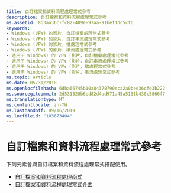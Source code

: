 ```yaml
---
title: 自訂檔案和資料流程處理常式參考
description: 自訂檔案和資料流程處理常式參考
ms.assetid: 8b3aa36c-fc82-489e-97aa-91bef1dc5cf6
keywords:
- Windows (VFW) 的影片，自訂檔案處理常式參考
- Windows (VFW) 的影片，自訂串流處理常式參考
- Windows (VFW) 的影片，檔處理常式參考
- Windows (VFW) 的影片、串流處理常式參考
- 適用于 Windows) 的 VFW (影片，自訂檔案處理常式參考
- 適用于 Windows) 的 VFW (影片，自訂串流處理常式參考
- 適用于 Windows) 的 VFW (影片，檔處理常式參考
- 適用于 Windows) 的 VFW (影片、串流處理常式參考
ms.topic: article
ms.date: 05/31/2018
ms.openlocfilehash: 6dba66745b10a84378790eca2a0bee36cfe3b222
ms.sourcegitcommit: 2d531328b6ed82d4ad971a45a5131b430c5866f7
ms.translationtype: MT
ms.contentlocale: zh-TW
ms.lasthandoff: 09/16/2019
ms.locfileid: "103673404"
---
```

# <a name="custom-file-and-stream-handler-reference"></a>自訂檔案和資料流程處理常式參考

下列元素會與自訂檔案和資料流程處理常式搭配使用。

-   [自訂檔案和資料流程處理函式](custom-file-and-stream-handler-functions.md)
-   [自訂檔案和資料流程處理常式介面](custom-file-and-stream-handler-interfaces.md)

 

 




